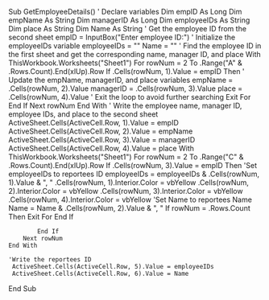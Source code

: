 Sub GetEmployeeDetails()
    ' Declare variables
    Dim empID As Long
    Dim empName As String
    Dim managerID As Long
    Dim employeeIDs As String
    Dim place As String
    Dim Name As String
    ' Get the employee ID from the second sheet
    empID = InputBox("Enter employee ID:")
    ' Initialize the employeeIDs variable
    employeeIDs = ""
    Name = ""
    ' Find the employee ID in the first sheet and get the corresponding name, manager ID, and place
    With ThisWorkbook.Worksheets("Sheet1")
        For rowNum = 2 To .Range("A" & .Rows.Count).End(xlUp).Row
            If .Cells(rowNum, 1).Value = empID Then
                ' Update the empName, managerID, and place variables
                empName = .Cells(rowNum, 2).Value
                managerID = .Cells(rowNum, 3).Value
                place = .Cells(rowNum, 4).Value
                ' Exit the loop to avoid further searching
                Exit For
            End If
        Next rowNum
    End With
    ' Write the employee name, manager ID, employee IDs, and place to the second sheet
    ActiveSheet.Cells(ActiveCell.Row, 1).Value = empID
    ActiveSheet.Cells(ActiveCell.Row, 2).Value = empName
    ActiveSheet.Cells(ActiveCell.Row, 3).Value = managerID
    ActiveSheet.Cells(ActiveCell.Row, 4).Value = place
    With ThisWorkbook.Worksheets("Sheet1")
        For rowNum = 2 To .Range("C" & .Rows.Count).End(xlUp).Row
            If .Cells(rowNum, 3).Value = empID Then
                'Set employeeIDs to reportees ID
                employeeIDs = employeeIDs & .Cells(rowNum, 1).Value & ", "
                .Cells(rowNum, 1).Interior.Color = vbYellow
                .Cells(rowNum, 2).Interior.Color = vbYellow
                .Cells(rowNum, 3).Interior.Color = vbYellow
                .Cells(rowNum, 4).Interior.Color = vbYellow
                'Set Name to reportees Name
                Name = Name & .Cells(rowNum, 2).Value & ", "
                If rowNum = .Rows.Count Then
                Exit For
                End If
 
            End If
        Next rowNum
    End With

    'Write the reportees ID
     ActiveSheet.Cells(ActiveCell.Row, 5).Value = employeeIDs
     ActiveSheet.Cells(ActiveCell.Row, 6).Value = Name

 
End Sub
